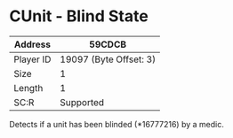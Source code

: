 
#  CUnit - Blind State
Address   | 59CDCB
----------|-------------
Player ID | 19097 (Byte Offset: 3)
Size 	  | 1
Length 	  | 1
SC:R      | Supported

Detects if a unit has been blinded (*16777216) by a medic.
